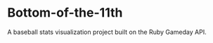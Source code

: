 Bottom-of-the-11th
==================

A baseball stats visualization project built on the Ruby Gameday API.
